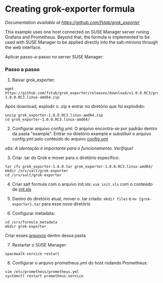 # Creating grok-exporter formula

*Documentation available at https://github.com/fstab/grok_exporter*

This example uses one host connected on SUSE Manager server runing Grafana and Prometheus. Beyond that, the formula is implemented to be used with SUSE Manager to be applied directly into the salt-minions through the web interface.

Aplicar passo-a-passo no server SUSE Manager: 

### Passo a passo

1. Baixar grok_exporter:
```
wget https://github.com/fstab/grok_exporter/releases/download/v1.0.0.RC3/grok_exporter-1.0.0.RC3.linux-amd64.zip
```
Após download, explodir o .zip e entrar no diretório que foi explodido:
```
unzip grok_exporter-1.0.0.RC3.linux-amd64.zip
cd grok_exporter-1.0.0.RC3.linux-amd64/
``` 

2. Configurar arquivo config.yml: O arquivo encontra-se por padrão dentro da pasta "example". Entrar no diretório example e substituir o arquivo config.yml pelo conteúdo do arquivo <a href="https://github.com/gbrlins/grok-exporter-formula/blob/master/config.yml">config.yml</a>

*obs: A identação é importante para o funcionamento. Verifique!*

3. Criar .tar do Grok e mover para o diretório específico:
```
tar cfv grok_exporter-1.0.0.tar grok_exporter-1.0.0.RC3.linux-amd64/
mkdir /srv/salt/grok-exporter
cd /srv/salt/grok-exporter
```

4. Criar salt formula com o arquivo init.sls: 
```vim init.sls``` com o conteúdo de <a href="https://github.com/gbrlins/grok-exporter-formula/blob/master/init.sls">init.sls</a>

5. Dentro do diretório atual, mover o .tar criado:
```mkdir files``` e ```mv {grok-exporter}.tar``` para esse novo diretório

6. Configurar metadata: 
```
cd /srv/formula_metadata
mkdir grok-exporter
```

Criar esses <a href="https://github.com/gbrlins/grok-exporter-formula/tree/master/arquivos">arquivos</a> dentro dessa pasta

7. Restartar o SUSE Manager:
```
spacewalk-service restart
```

8. Configurar o arquivo prometheus.yml do host rodando Prometheus:
```
vim /etc/prometheus/prometheus.yml
systemctl restart prometheus.service
```

